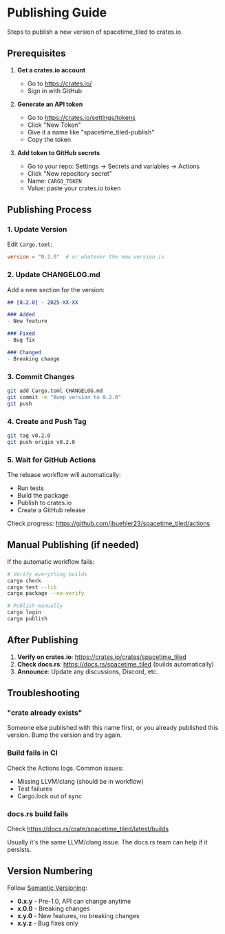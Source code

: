 # Publishing Guide

Steps to publish a new version of spacetime_tiled to crates.io.

## Prerequisites

1. **Get a crates.io account**
   - Go to https://crates.io/
   - Sign in with GitHub

2. **Generate an API token**
   - Go to https://crates.io/settings/tokens
   - Click "New Token"
   - Give it a name like "spacetime_tiled-publish"
   - Copy the token

3. **Add token to GitHub secrets**
   - Go to your repo: Settings → Secrets and variables → Actions
   - Click "New repository secret"
   - Name: `CARGO_TOKEN`
   - Value: paste your crates.io token

## Publishing Process

### 1. Update Version

Edit `Cargo.toml`:
```toml
version = "0.2.0"  # or whatever the new version is
```

### 2. Update CHANGELOG.md

Add a new section for the version:
```markdown
## [0.2.0] - 2025-XX-XX

### Added
- New feature

### Fixed
- Bug fix

### Changed
- Breaking change
```

### 3. Commit Changes

```bash
git add Cargo.toml CHANGELOG.md
git commit -m "Bump version to 0.2.0"
git push
```

### 4. Create and Push Tag

```bash
git tag v0.2.0
git push origin v0.2.0
```

### 5. Wait for GitHub Actions

The release workflow will automatically:
- Run tests
- Build the package
- Publish to crates.io
- Create a GitHub release

Check progress: https://github.com/jbuehler23/spacetime_tiled/actions

## Manual Publishing (if needed)

If the automatic workflow fails:

```bash
# Verify everything builds
cargo check
cargo test --lib
cargo package --no-verify

# Publish manually
cargo login
cargo publish
```

## After Publishing

1. **Verify on crates.io**: https://crates.io/crates/spacetime_tiled
2. **Check docs.rs**: https://docs.rs/spacetime_tiled (builds automatically)
3. **Announce**: Update any discussions, Discord, etc.

## Troubleshooting

### "crate already exists"
Someone else published with this name first, or you already published this version. Bump the version and try again.

### Build fails in CI
Check the Actions logs. Common issues:
- Missing LLVM/clang (should be in workflow)
- Test failures
- Cargo.lock out of sync

### docs.rs build fails
Check https://docs.rs/crate/spacetime_tiled/latest/builds

Usually it's the same LLVM/clang issue. The docs.rs team can help if it persists.

## Version Numbering

Follow [Semantic Versioning](https://semver.org/):
- **0.x.y** - Pre-1.0, API can change anytime
- **x.0.0** - Breaking changes
- **x.y.0** - New features, no breaking changes
- **x.y.z** - Bug fixes only

